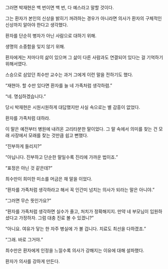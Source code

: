 그러면 박재현은 백 번이면 백 번, 다 예스라고 말할 것이다.

그는 환자가 본인의 신상을 밝히기 꺼려하는 경우가 아니라면 의사가 환자의 구체적인 신상까지 알아야 한다고 생각했다.

환자를 단순히 병자가 아닌 사람으로 대하기 위해.

생명의 소중함을 잊지 않기 위해.

환자에게는 저마다의 삶이 있으며 그 삶이 다른 사람과도 연결되어 있다는 걸 기억하기 위해서였다.

스승으로 삼았던 최수만 교수는 과거 그에게 이런 말을 전하기도 했다.

“재현아. 할 수만 있다면 환자를 늘 네 가족처럼 생각하렴.”

“네. 명심하겠습니다.”

당시 박재현은 시원시원하게 대답했지만 사실 속으로는 별 감흥이 없었다.

환자를 가족처럼 대하라.

이 말은 예전부터 병원에 내려온 고리타분한 말이었다. 그 말 속에서 의미를 찾는 건 모래 사장에서 모래를 찾는 것만큼 쉽고 뻔했다.

“진부하게 들리지?”

“아닙니다. 진부하고 단순한 말일수록 진리에 가까운 법이죠.”

“표정은 아닌 것 같은데?”

최수만이 희미한 미소를 머금은 채 말을 이었다.

“환자를 가족처럼 생각하라고 해서 꼭 인간미 넘치는 의사가 되라는 말은 아니야.”

“그러면 무슨 뜻인가요?”

“환자를 가족처럼 생각하면 실수가 줄고, 처치가 정확해지지. 만약 네 부모님이 입원하셨다고 가정하자. 그럼 대충 진료 볼 수 있겠니?”

“아니요. 여유가 닿는 한 자주 병실에 가 볼 겁니다. 치료도 최선을 다하겠죠.”

“그래. 바로 그거야.”

최수만은 환자에게 인정을 느낄수록 의사가 강해지는 이유에 대해 설파했다.

환자가 의사를 강하게 만든다.